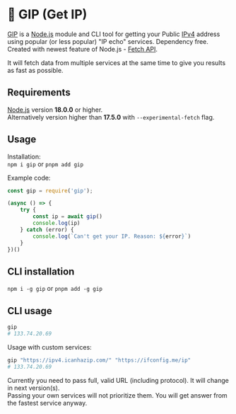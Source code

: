 # 🐷 GIP (Get IP)

[GIP](https://www.npmjs.com/package/gip) is a [Node.js](https://nodejs.org/en/) module and CLI tool for getting your Public [IPv4](https://en.wikipedia.org/wiki/IPv4) address using popular (or less popular) "IP echo" services. Dependency free. Created with newest feature of Node.js - [Fetch API](https://developer.mozilla.org/en-US/docs/Web/API/Fetch_API).  

It will fetch data from multiple services at the same time to give you results as fast as possible.

## Requirements
[Node.js](https://nodejs.org/en/download) version **18.0.0** or higher.  
Alternatively version higher than **17.5.0** with `--experimental-fetch` flag.

## Usage
Installation:  
`npm i gip` or `pnpm add gip`

Example code:  
````js
const gip = require('gip'); 

(async () => {
    try {
        const ip = await gip()
        console.log(ip)
    } catch (error) {
        console.log(`Can't get your IP. Reason: ${error}`)
    }
})()
````

## CLI installation
`npm i -g gip` or `pnpm add -g gip`

## CLI usage
````bash
gip
# 133.74.20.69
````

Usage with custom services:  
````bash
gip "https://ipv4.icanhazip.com/" "https://ifconfig.me/ip"
# 133.74.20.69
````
Currently you need to pass full, valid URL (including protocol). It will change in next version(s).  
Passing your own services will not prioritize them. You will get answer from the fastest service anyway.
